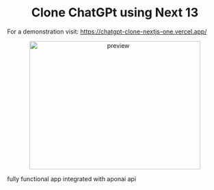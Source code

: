 <h1 align="center">
  Clone ChatGPt using Next 13
</h1>

For a demonstration visit: https://chatgpt-clone-nextjs-one.vercel.app/

<p align="center">
    <img alt="preview" src="preview.jpg" width="400px" height="300px" />
</p>

fully functional app integrated with aponai api

